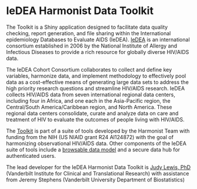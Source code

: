 # IeDEA Harmonist Data Toolkit

The Toolkit is a Shiny application designed to facilitate data quality checking, report generation, and file sharing within the International epidemiology Databases to Evaluate AIDS (IeDEA). [IeDEA](https://iedea.org) is an international consortium established in 2006 by the National Institute of Allergy and Infectious Diseases to provide a rich resource for globally diverse HIV/AIDS data. 

The IeDEA Cohort Consortium collaborates to collect and define key variables, harmonize data, and implement methodology to effectively pool data as a cost-effective means of generating large data sets to address the high priority research questions and streamline HIV/AIDS research. IeDEA collects HIV/AIDS data from seven international regional data centers, including four in Africa, and one each in the Asia-Pacific region, the Central/South America/Caribbean region, and North America. These regional data centers consolidate, curate and analyze data on care and treatment of HIV to evaluate the outcomes of people living with HIV/AIDS.

The [Toolkit](https://iedeadata.org/iedea-harmonist) is part of a suite of tools developed by the Harmonist Team with funding from the NIH (US NIAID grant R24 AI124872) with the goal of harmonizing observational HIV/AIDS data. Other components of the IeDEA suite of tools include a [browsable data model](https://iedeades.org) and a secure data hub for authenticated users.

The lead developer for the IeDEA Harmonist Data Toolkit is [Judy Lewis, PhD](mailto:judy.lewis@vumc.org) (Vanderbilt Institute for Clinical and Translational Research) with assistance from Jeremy Stephens (Vanderbilt University Department of Biostatistics)

